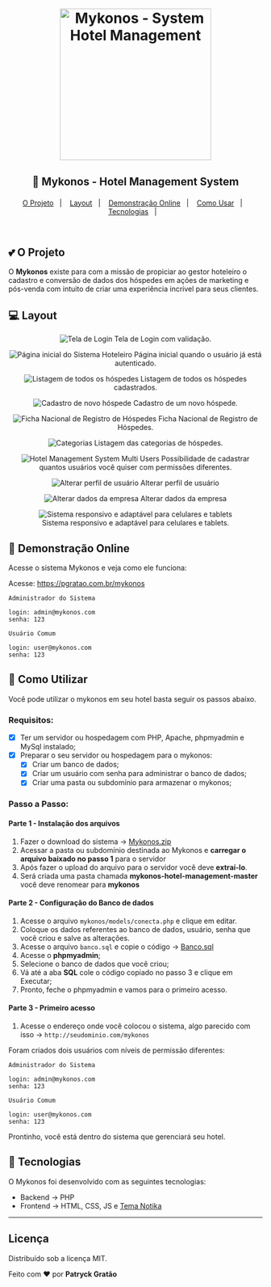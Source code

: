 <h1 align="center">
    <img alt="Mykonos - System Hotel Management" src=".github/mykonos.png" width="300px" />
</h1>

<h2 align="center">

  🚀 Mykonos - Hotel Management System
</h2>

<p align="center">
  <a href="#two_hearts-o-projeto">O Projeto</a>&nbsp;&nbsp;&nbsp;|&nbsp;&nbsp;&nbsp;
  <a href="#computer-layout">Layout</a>&nbsp;&nbsp;&nbsp;|&nbsp;&nbsp;&nbsp;
  <a href="#iphone-demonstração-online">Demonstração Online</a>&nbsp;&nbsp;&nbsp;|&nbsp;&nbsp;&nbsp;
  <a href="#key-como-usar">Como Usar</a>&nbsp;&nbsp;&nbsp;|&nbsp;&nbsp;&nbsp;
  <a href="#rocket-tecnologias">Tecnologias</a>&nbsp;&nbsp;&nbsp;|&nbsp;&nbsp;&nbsp;
</p>

<br>

## :two_hearts: O Projeto

O **Mykonos** existe para com a missão de propiciar ao gestor hoteleiro o cadastro e conversão de dados dos hóspedes em ações de marketing e pós-venda com intuito de criar uma experiência incrível para seus clientes. 

## :computer: Layout

<div style="text-align:center;">

![Tela de Login](.github/telas/login.png)
Tela de Login com validação.

![Página inicial do Sistema Hoteleiro](.github/telas/index.png)
Página inicial quando o usuário já está autenticado.

![Listagem de todos os hóspedes](.github/telas/hospedes/lista-hospedes.png)
Listagem de todos os hóspedes cadastrados.

![Cadastro de novo hóspede](.github/telas/hospedes/cadastro-hospede.png)
Cadastro de um novo hóspede.

![Ficha Nacional de Registro de Hóspedes](.github/telas/hospedes/fnrh.png)
Ficha Nacional de Registro de Hóspedes.

![Categorias](.github/telas/categorias/listar-categorias.png)
Listagem das categorias de hóspedes.

![Hotel Management System Multi Users](.github/telas/multi-usuarios.png)
Possibilidade de cadastrar quantos usuários você quiser com permissões diferentes.

![Alterar perfil de usuário](.github/telas/usuarios.png)
Alterar perfil de usuário

![Alterar dados da empresa](.github/telas/dados-empresa.png)
Alterar dados da empresa

![Sistema responsivo e adaptável para celulares e tablets](.github/telas/mobile.png)
<br>Sistema responsivo e adaptável para celulares e tablets.

</div>

## :iphone: Demonstração Online

Acesse o sistema Mykonos e veja como ele funciona:

Acesse: https://pgratao.com.br/mykonos


    Administrador do Sistema
    
    login: admin@mykonos.com
    senha: 123

    Usuário Comum
    
    login: user@mykonos.com
    senha: 123

## :key: Como Utilizar

Você pode utilizar o mykonos em seu hotel basta seguir os passos abaixo.

### **Requisitos**:
- [x] Ter um servidor ou hospedagem com PHP, Apache, phpmyadmin e MySql instalado;
- [x] Preparar o seu servidor ou hospedagem para o mykonos:
  - [x] Criar um banco de dados;
  - [x] Criar um usuário com senha para administrar o banco de dados;
  - [x] Criar uma pasta ou subdomínio para armazenar o mykonos;

### **Passo a Passo**:

#### Parte 1 - Instalação dos arquivos 

1. Fazer o download do sistema &#8594;  [Mykonos.zip](https://github.com/patryckgratao/mykonos-hotel-management/archive/master.zip)
2. Acessar a pasta ou subdomínio destinada ao Mykonos e **carregar o arquivo baixado no passo 1** para o servidor
3. Após fazer o upload do arquivo para o servidor você deve **extraí-lo**.
4. Será criada uma pasta chamada **mykonos-hotel-management-master** você deve renomear para **mykonos**

#### Parte 2 - Configuração do Banco de dados

1. Acesse o arquivo `mykonos/models/conecta.php` e clique em editar.
2. Coloque os dados referentes ao banco de dados, usuário, senha que você criou e salve as alterações.
3. Acesse o arquivo `banco.sql` e copie o código &#8594; [Banco.sql](https://raw.githubusercontent.com/patryckgratao/mykonos-hotel-management/master/models/banco.sql)
3. Acesse o **phpmyadmin**;
4. Selecione o banco de dados que você criou;
5. Vá até a aba **SQL** cole o código copiado no passo 3 e clique em Executar;
6. Pronto, feche o phpmyadmin e vamos para o primeiro acesso.

#### Parte 3 - Primeiro acesso

1. Acesse o endereço onde você colocou o sistema, algo parecido com isso &#8594; `http://seudominio.com/mykonos`

Foram criados dois usuários com níveis de permissão diferentes:


    Administrador do Sistema
    
    login: admin@mykonos.com
    senha: 123

    Usuário Comum
    
    login: user@mykonos.com
    senha: 123

Prontinho, você está dentro do sistema que gerenciará seu hotel.

## :rocket: Tecnologias

O Mykonos foi desenvolvido com as seguintes tecnologias:

- Backend → PHP
- Frontend → HTML, CSS, JS e [Tema Notika](https://github.com/puikinsh/notika)

---

## Licença

Distribuído sob a licença MIT.

Feito com ❤️ por **Patryck Gratão**